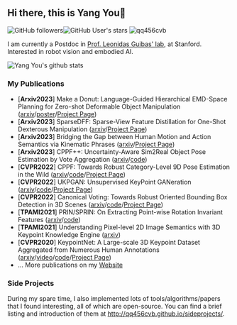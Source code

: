 ## Hi there, this is Yang You👋
![GitHub followers](https://img.shields.io/github/followers/qq456cvb?style=social)![GitHub User's stars](https://img.shields.io/github/stars/qq456cvb?style=social)
<img src="https://komarev.com/ghpvc/?username=GITHUB-USERNAME&label=Profile%20views&color=ce9927&style=flat" alt="qq456cvb" />

I am currently a Postdoc in [Prof. Leonidas Guibas' lab](https://geometry.stanford.edu/), at Stanford. Interested in robot vision and embodied AI.

![Yang You's github stats](https://github-readme-stats-git-masterrstaa-rickstaa.vercel.app/api?username=qq456cvb&count_private=false&show_icons=true)

### My Publications
<!-- pub starts -->
* [**Arxiv2023**] Make a Donut: Language-Guided Hierarchical EMD-Space Planning for Zero-shot Deformable Object Manipulation ([arxiv](https://arxiv.org/abs/2311.02787)/[poster](https://qq456cvb.github.io/images/make_a_donut.pdf)/[Project Page](https://qq456cvb.github.io/projects/donut))
* [**Arxiv2023**] SparseDFF: Sparse-View Feature Distillation for One-Shot Dexterous Manipulation ([arxiv](https://arxiv.org/abs/2310.16838)/[Project Page](https://halowangqx.github.io/SparseDFF))
* [**Arxiv2023**] Bridging the Gap between Human Motion and Action Semantics via Kinematic Phrases ([arxiv](https://arxiv.org/abs/2310.04189)/[Project Page](https://foruck.github.io/KP))
* [**Arxiv2023**] CPPF++: Uncertainty-Aware Sim2Real Object Pose Estimation by Vote Aggregation ([arxiv](https://arxiv.org/abs/2211.13398)/[code](https://github.com/qq456cvb/BeyondPPF))
* [**CVPR2022**] CPPF: Towards Robust Category-Level 9D Pose Estimation in the Wild ([arxiv](https://arxiv.org/abs/2203.03089)/[code](https://github.com/qq456cvb/CPPF)/[Project Page](https://qq456cvb.github.io/projects/cppf))
* [**CVPR2022**] UKPGAN: Unsupervised KeyPoint GANeration ([arxiv](https://arxiv.org/abs/2011.11974)/[code](https://github.com/qq456cvb/UKPGAN)/[Project Page](https://qq456cvb.github.io/projects/ukpgan))
* [**CVPR2022**] Canonical Voting: Towards Robust Oriented Bounding Box Detection in 3D Scenes ([arxiv](https://arxiv.org/abs/2011.12001)/[code](https://github.com/qq456cvb/CanonicalVoting)/[Project Page](https://qq456cvb.github.io/projects/canonical-voting))
* [**TPAMI2021**] PRIN/SPRIN: On Extracting Point-wise Rotation Invariant Features ([arxiv](https://arxiv.org/abs/2102.12093)/[code](https://github.com/qq456cvb/SPRIN))
* [**TPAMI2021**] Understanding Pixel-level 2D Image Semantics with 3D Keypoint Knowledge Engine ([arxiv](https://arxiv.org/abs/2111.10817))
* [**CVPR2020**] KeypointNet: A Large-scale 3D Keypoint Dataset Aggregated from Numerous Human Annotations ([arxiv](https://arxiv.org/abs/2002.12687)/[video](https://www.youtube.com/watch?v=_xy8h1M8Ejs)/[code](https://github.com/qq456cvb/KeypointNet)/[Project Page](https://qq456cvb.github.io/keypointnet))
* ... More publications on my [Website](https://qq456cvb.github.io/publications/)
<!-- pub ends -->

### Side Projects
During my spare time, I also implemented lots of tools/algorithms/papers that I found interesting, all of which are open-source. You can find a brief listing and introduction of them at http://qq456cvb.github.io/sideprojects/.
